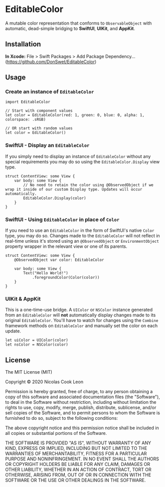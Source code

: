 # EditableColor

A mutable color representation that conforms to `ObservableObject` with automatic, dead-simple bridging to **SwiftUI**, **UIKit**, and **AppKit**.

## Installation

**In Xcode:**
File > Swift Packages > Add Package Dependency... (https://github.com/DonSwet/EditableColor)

## Usage

### Create an instance of `EditableColor`

	import EditableColor
	
	// Start with component values
	let color = EditableColor(red: 1, green: 0, blue: 0, alpha: 1, colorspace: .sRGB)
	
	// OR start with random values
	let color = EditableColor()

### SwiftUI - Display an `EditableColor`

If you simply need to display an instance of `EditableColor` without any special requirements you may do so using the `EditableColor.Display` view type.

	struct ContentView: some View {
		var body: some View {
			// No need to retain the color using @ObservedObject if we wrap it inside of our custom Display type. Updates will occur automatically.
			EditableColor.Display(color)
		}
	}

### SwiftUI - Using `EditableColor` in place of `Color`

If you need to use an `EditableColor` in the form of SwiftUI's native `Color` type, you may do so. Changes made to the `EditableColor` will not reflect in real-time unless it's stored using an `@ObservedObject` or `EnvironmentObject` property wrapper in the relevant view or one of its parents.

	struct ContentView: some View {
		@ObservedObject var color: EditableColor
	
		var body: some View {
			Text("Hello World!")
				.foregroundColor(Color(color))
		}
	}

### UIKit & AppKit

This is a one-time-use bridge. A `UIColor` or `NSColor` instance generated from an `EditableColor` will **not** automatically display changes made to its original `EditableColor`. You'll have to watch for changes using the `Combine` framework methods on `EditableColor` and manually set the color on each update.

	let uiColor = UIColor(color)
	let nsColor = NSColor(color)

## License

The MIT License (MIT)

Copyright © 2020 Nicolas Cook Leon

Permission is hereby granted, free of charge, to any person obtaining a copy of this software and associated documentation files (the "Software"), to deal in the Software without restriction, including without limitation the rights to use, copy, modify, merge, publish, distribute, sublicense, and/or sell copies of the Software, and to permit persons to whom the Software is furnished to do so, subject to the following conditions:

The above copyright notice and this permission notice shall be included in all copies or substantial portions of the Software.

THE SOFTWARE IS PROVIDED "AS IS", WITHOUT WARRANTY OF ANY KIND, EXPRESS OR IMPLIED, INCLUDING BUT NOT LIMITED TO THE WARRANTIES OF MERCHANTABILITY, FITNESS FOR A PARTICULAR PURPOSE AND NONINFRINGEMENT. IN NO EVENT SHALL THE AUTHORS OR COPYRIGHT HOLDERS BE LIABLE FOR ANY CLAIM, DAMAGES OR OTHER LIABILITY, WHETHER IN AN ACTION OF CONTRACT, TORT OR OTHERWISE, ARISING FROM, OUT OF OR IN CONNECTION WITH THE SOFTWARE OR THE USE OR OTHER DEALINGS IN THE SOFTWARE.
